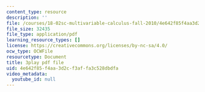 ```yaml
---
content_type: resource
description: ''
file: /courses/18-02sc-multivariable-calculus-fall-2010/4e642f85f4aa3d2cf3affa3c528dbdfa_G534bz09B4A.pdf
file_size: 32435
file_type: application/pdf
learning_resource_types: []
license: https://creativecommons.org/licenses/by-nc-sa/4.0/
ocw_type: OCWFile
resourcetype: Document
title: 3play pdf file
uid: 4e642f85-f4aa-3d2c-f3af-fa3c528dbdfa
video_metadata:
  youtube_id: null
---
```

